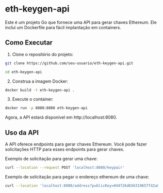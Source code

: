 # eth-keygen-api

Este é um projeto Go que fornece uma API para gerar chaves Ethereum. Ele inclui um Dockerfile para fácil implantação em containers.

## Como Executar

1. Clone o repositório do projeto:

```bash
git clone https://github.com/seu-usuario/eth-keygen-api.git
```

```bash
cd eth-keygen-api
```

2. Construa a imagem Docker:

```bash
docker build -t eth-keygen-api .
```

3. Execute o container:

```bash
docker run -p 8080:8080 eth-keygen-api
```

Agora, a API estará disponível em http://localhost:8080.

## Uso da API

A API oferece endpoints para gerar chaves Ethereum. Você pode fazer solicitações HTTP para esses endpoints para gerar chaves.

Exemplo de solicitação para gerar uma chave:

```bash
curl --location --request POST 'localhost:8080/keypair'
```

Exemplo de solicitação para pegar o endereço ethereum de uma chave:

```bash
curl --location 'localhost:8080/address?publicKey=044f26d656319657f42a81f9d580365d447acc176e22b283b955b108b8380bcffbe06713fa49534048da5a18cc95a46e7c53b8b61ee15b6f04fccdabec564741a5'
```

